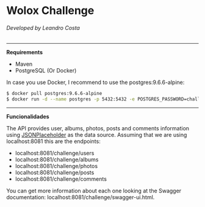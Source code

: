 # Wolox Challenge

###### Developed by Leandro Costa


___
**Requirements**
- Maven
- PostgreSQL (Or Docker)

In case you use Docker, I recommend to use the postgres:9.6.6-alpine:
```sh
$ docker pull postgres:9.6.6-alpine
$ docker run -d --name postgres -p 5432:5432 -e POSTGRES_PASSWORD=challenge 
```

___
**Funcionalidades**

The API provides user, albums, photos, posts and comments information using [JSONPlaceholder](https://jsonplaceholder.typicode.com)
as the data source. Assuming that we are using localhost:8081 this are the endpoints:
- localhost:8081/challenge/users
- localhost:8081/challenge/albums
- localhost:8081/challenge/photos
- localhost:8081/challenge/posts
- localhost:8081/challenge/comments

You can get more information about each one looking at the Swagger documentation: localhost:8081/challenge/swagger-ui.html.
